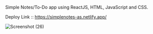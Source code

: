 Simple Notes/To-Do app using ReactJS, HTML, JavaScript and CSS.

Deploy Link :: https://simplenotes-as.netlify.app/

![Screenshot (26)](https://github.com/anishsinhaa/simple-notes/assets/119957644/af2accf0-b6fb-4d1f-9f8c-01092c2e0062)

